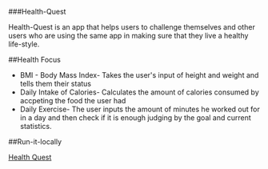###Health-Quest

Health-Quest is an app that helps users to challenge themselves and other users who are using the same app in making sure that they live a healthy life-style. 



##Health Focus

* BMI - Body Mass Index-
Takes the user's input of height and weight and tells them their status
* Daily Intake of Calories-
Calculates the amount of calories consumed by accpeting the food the user had
* Daily Exercise-
The user inputs the amount of minutes he worked out for in a day and then
check if it is enough judging by the goal and current statistics.

##Run-it-locally

[Health Quest](http://healthquest.projectcodex.co/)


